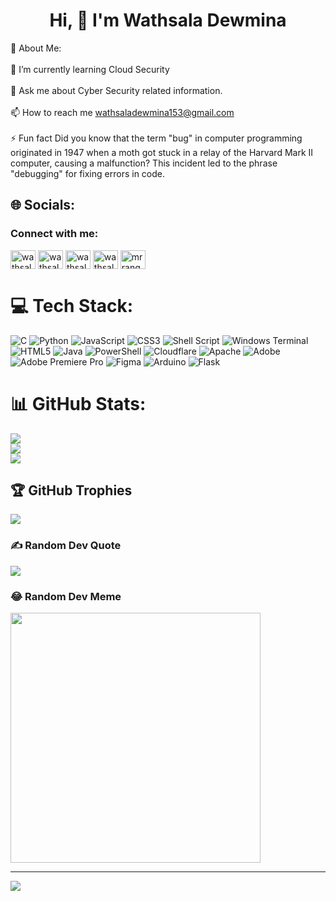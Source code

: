 <h1 align="center"> Hi, 👋 I'm Wathsala Dewmina</h1>

💫 About Me: <br><br>
🌱 I’m currently learning Cloud Security<br><br>💬 Ask me about Cyber Security related information.<br><br>📫 How to reach me wathsaladewmina153@gmail.com<br><br>⚡ Fun fact Did you know that the term "bug" in computer programming originated in 1947 when a moth got stuck in a relay of the Harvard Mark II computer, causing a malfunction? This incident led to the phrase "debugging" for fixing errors in code.


## 🌐 Socials:
<h3 align="left">Connect with me:</h3>
<p align="left">
<a href="https://linkedin.com/in/wathsaladewm1na" target="blank"><img align="center" src="https://raw.githubusercontent.com/rahuldkjain/github-profile-readme-generator/master/src/images/icons/Social/linked-in-alt.svg" alt="wathsaladewm1na" height="30" width="40" /></a>
<a href="https://fb.com/wathsaladewm1na" target="blank"><img align="center" src="https://raw.githubusercontent.com/rahuldkjain/github-profile-readme-generator/master/src/images/icons/Social/facebook.svg" alt="wathsaladewm1na" height="30" width="40" /></a>
<a href="https://instagram.com/wathsaladewm1na" target="blank"><img align="center" src="https://raw.githubusercontent.com/rahuldkjain/github-profile-readme-generator/master/src/images/icons/Social/instagram.svg" alt="wathsaladewm1na" height="30" width="40" /></a>
<a href="https://www.leetcode.com/wathsaladewm1na" target="blank"><img align="center" src="https://raw.githubusercontent.com/rahuldkjain/github-profile-readme-generator/master/src/images/icons/Social/leet-code.svg" alt="wathsaladewm1na" height="30" width="40" /></a>
<a href="https://discord.gg/mrranger4268" target="blank"><img align="center" src="https://raw.githubusercontent.com/rahuldkjain/github-profile-readme-generator/master/src/images/icons/Social/discord.svg" alt="mrranger4268" height="30" width="40" /></a>
</p>

# 💻 Tech Stack:
![C](https://img.shields.io/badge/c-%2300599C.svg?style=for-the-badge&logo=c&logoColor=white) ![Python](https://img.shields.io/badge/python-3670A0?style=for-the-badge&logo=python&logoColor=ffdd54) ![JavaScript](https://img.shields.io/badge/javascript-%23323330.svg?style=for-the-badge&logo=javascript&logoColor=%23F7DF1E) ![CSS3](https://img.shields.io/badge/css3-%231572B6.svg?style=for-the-badge&logo=css3&logoColor=white) ![Shell Script](https://img.shields.io/badge/shell_script-%23121011.svg?style=for-the-badge&logo=gnu-bash&logoColor=white) ![Windows Terminal](https://img.shields.io/badge/Windows%20Terminal-%234D4D4D.svg?style=for-the-badge&logo=windows-terminal&logoColor=white) ![HTML5](https://img.shields.io/badge/html5-%23E34F26.svg?style=for-the-badge&logo=html5&logoColor=white) ![Java](https://img.shields.io/badge/java-%23ED8B00.svg?style=for-the-badge&logo=openjdk&logoColor=white) ![PowerShell](https://img.shields.io/badge/PowerShell-%235391FE.svg?style=for-the-badge&logo=powershell&logoColor=white) ![Cloudflare](https://img.shields.io/badge/Cloudflare-F38020?style=for-the-badge&logo=Cloudflare&logoColor=white) ![Apache](https://img.shields.io/badge/apache-%23D42029.svg?style=for-the-badge&logo=apache&logoColor=white) ![Adobe](https://img.shields.io/badge/adobe-%23FF0000.svg?style=for-the-badge&logo=adobe&logoColor=white) ![Adobe Premiere Pro](https://img.shields.io/badge/Adobe%20Premiere%20Pro-9999FF.svg?style=for-the-badge&logo=Adobe%20Premiere%20Pro&logoColor=white) ![Figma](https://img.shields.io/badge/figma-%23F24E1E.svg?style=for-the-badge&logo=figma&logoColor=white) ![Arduino](https://img.shields.io/badge/-Arduino-00979D?style=for-the-badge&logo=Arduino&logoColor=white) ![Flask](https://img.shields.io/badge/flask-%23000.svg?style=for-the-badge&logo=flask&logoColor=white)
# 📊 GitHub Stats:
![](https://github-readme-stats.vercel.app/api?username=WathsalaDewmina&theme=dark&hide_border=false&include_all_commits=true&count_private=false)<br/>
![](https://github-readme-streak-stats.herokuapp.com/?user=WathsalaDewmina&theme=dark&hide_border=false)<br/>
![](https://github-readme-stats.vercel.app/api/top-langs/?username=WathsalaDewmina&theme=dark&hide_border=false&include_all_commits=true&count_private=false&layout=compact)

## 🏆 GitHub Trophies
![](https://github-profile-trophy.vercel.app/?username=WathsalaDewmina&theme=radical&no-frame=false&no-bg=true&margin-w=4)

### ✍️ Random Dev Quote
![](https://quotes-github-readme.vercel.app/api?type=horizontal&theme=radical)

### 😂 Random Dev Meme
<img src='https://i.pinimg.com/originals/ce/76/29/ce76296bd5a752f50c4dbaad852dc320.jpg' style="height: 400px;"/>

---
[![](https://visitcount.itsvg.in/api?id=WathsalaDewmina&icon=0&color=0)](https://visitcount.itsvg.in)

<!-- Proudly created with GPRM ( https://gprm.itsvg.in ) -->
